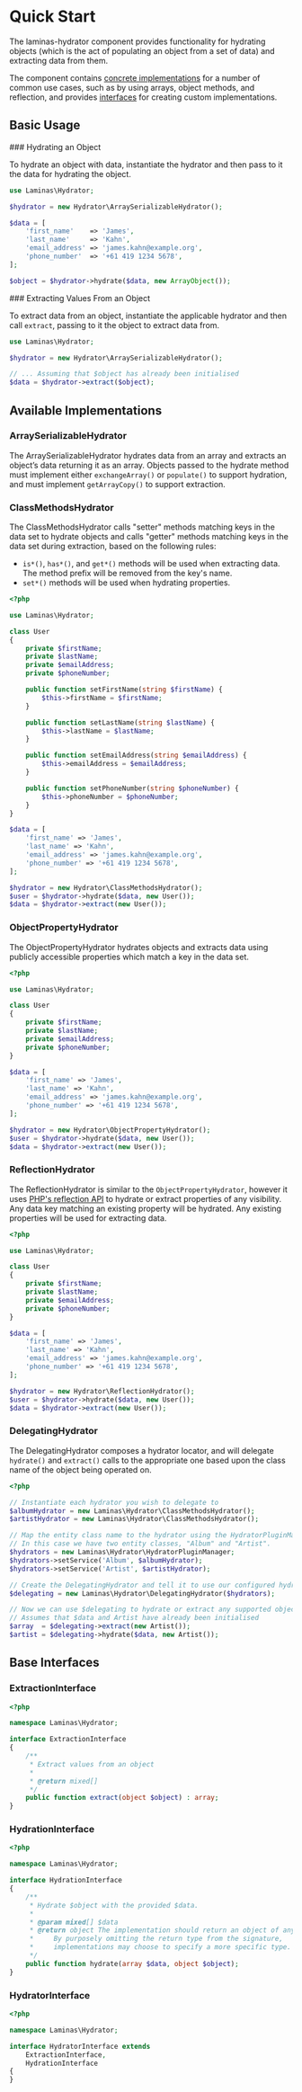 # Quick Start

The laminas-hydrator component provides functionality for hydrating objects (which is the act of populating an object from a set of data) and extracting data from them.

The component contains [concrete implementations](#available_implementations) for a number of common use cases, such as by using arrays, object methods, and reflection, and provides [interfaces](#base_interfaces) for creating custom implementations.

## Basic Usage

### Hydrating an Object

To hydrate an object with data, instantiate the hydrator and then pass to it the data for hydrating the object.

```php
use Laminas\Hydrator;

$hydrator = new Hydrator\ArraySerializableHydrator();

$data = [
    'first_name'    => 'James',
    'last_name'     => 'Kahn',
    'email_address' => 'james.kahn@example.org',
    'phone_number'  => '+61 419 1234 5678',
];

$object = $hydrator->hydrate($data, new ArrayObject());
```

### Extracting Values From an Object

To extract data from an object, instantiate the applicable hydrator and then call `extract`, passing to it the object to extract data from.

```php
use Laminas\Hydrator;

$hydrator = new Hydrator\ArraySerializableHydrator();

// ... Assuming that $object has already been initialised
$data = $hydrator->extract($object);
```

## Available Implementations

### ArraySerializableHydrator

The ArraySerializableHydrator hydrates data from an array and extracts an object’s data returning it as an array.
Objects passed to the hydrate method must implement either `exchangeArray()` or `populate()` to support hydration, and must implement `getArrayCopy()` to support extraction.

### ClassMethodsHydrator

The ClassMethodsHydrator calls "setter" methods matching keys in the data set to hydrate objects and calls "getter" methods matching keys in the data set during extraction, based on the following rules:

- `is*()`, `has*()`, and `get*()` methods will be used when extracting data.
  The method prefix will be removed from the key's name.
- `set*()` methods will be used when hydrating properties.

```php
<?php

use Laminas\Hydrator;

class User
{
    private $firstName;
    private $lastName;
    private $emailAddress;
    private $phoneNumber;

    public function setFirstName(string $firstName) {
        $this->firstName = $firstName;
    }

    public function setLastName(string $lastName) {
        $this->lastName = $lastName;
    }

    public function setEmailAddress(string $emailAddress) {
        $this->emailAddress = $emailAddress;
    }

    public function setPhoneNumber(string $phoneNumber) {
        $this->phoneNumber = $phoneNumber;
    }
}

$data = [
    'first_name' => 'James',
    'last_name' => 'Kahn',
    'email_address' => 'james.kahn@example.org',
    'phone_number' => '+61 419 1234 5678',
];

$hydrator = new Hydrator\ClassMethodsHydrator();
$user = $hydrator->hydrate($data, new User());
$data = $hydrator->extract(new User());
```

### ObjectPropertyHydrator

The ObjectPropertyHydrator hydrates objects and extracts data using publicly accessible properties which match a key in the data set.

```php
<?php

use Laminas\Hydrator;

class User
{
    private $firstName;
    private $lastName;
    private $emailAddress;
    private $phoneNumber;
}

$data = [
    'first_name' => 'James',
    'last_name' => 'Kahn',
    'email_address' => 'james.kahn@example.org',
    'phone_number' => '+61 419 1234 5678',
];

$hydrator = new Hydrator\ObjectPropertyHydrator();
$user = $hydrator->hydrate($data, new User());
$data = $hydrator->extract(new User());
```

### ReflectionHydrator

The ReflectionHydrator is similar to the `ObjectPropertyHydrator`, however it uses [PHP's reflection API](http://php.net/manual/en/intro.reflection.php) to hydrate or extract properties of any visibility.
Any data key matching an existing property will be hydrated.
Any existing properties will be used for extracting data.

```php
<?php

use Laminas\Hydrator;

class User
{
    private $firstName;
    private $lastName;
    private $emailAddress;
    private $phoneNumber;
}

$data = [
    'first_name' => 'James',
    'last_name' => 'Kahn',
    'email_address' => 'james.kahn@example.org',
    'phone_number' => '+61 419 1234 5678',
];

$hydrator = new Hydrator\ReflectionHydrator();
$user = $hydrator->hydrate($data, new User());
$data = $hydrator->extract(new User());
```

### DelegatingHydrator

The DelegatingHydrator composes a hydrator locator, and will delegate `hydrate()` and `extract()` calls to the appropriate one based upon the class name of the object being operated on.

```php
<?php

// Instantiate each hydrator you wish to delegate to
$albumHydrator = new Laminas\Hydrator\ClassMethodsHydrator();
$artistHydrator = new Laminas\Hydrator\ClassMethodsHydrator();

// Map the entity class name to the hydrator using the HydratorPluginManager.
// In this case we have two entity classes, "Album" and "Artist".
$hydrators = new Laminas\Hydrator\HydratorPluginManager;
$hydrators->setService('Album', $albumHydrator);
$hydrators->setService('Artist', $artistHydrator);

// Create the DelegatingHydrator and tell it to use our configured hydrator locator
$delegating = new Laminas\Hydrator\DelegatingHydrator($hydrators);

// Now we can use $delegating to hydrate or extract any supported object
// Assumes that $data and Artist have already been initialised
$array  = $delegating->extract(new Artist());
$artist = $delegating->hydrate($data, new Artist());
```

## Base Interfaces

### ExtractionInterface

```php
<?php

namespace Laminas\Hydrator;

interface ExtractionInterface
{
    /**
     * Extract values from an object
     *
     * @return mixed[]
     */
    public function extract(object $object) : array;
}
```

### HydrationInterface

```php
<?php

namespace Laminas\Hydrator;

interface HydrationInterface
{
    /**
     * Hydrate $object with the provided $data.
     *
     * @param mixed[] $data
     * @return object The implementation should return an object of any type.
     *     By purposely omitting the return type from the signature,
     *     implementations may choose to specify a more specific type.
     */
    public function hydrate(array $data, object $object);
}
```

### HydratorInterface

```php
<?php

namespace Laminas\Hydrator;

interface HydratorInterface extends
    ExtractionInterface,
    HydrationInterface
{
}
```
